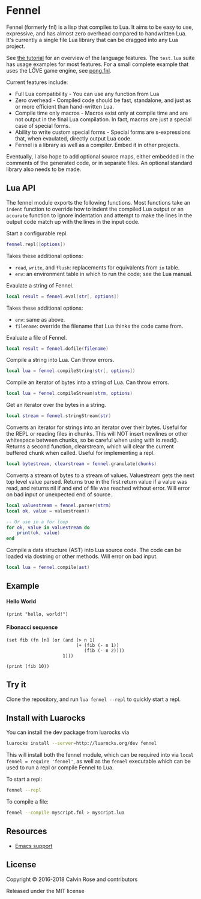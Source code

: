 # Fennel

Fennel (formerly fnl) is a lisp that compiles to Lua. It aims to be easy to use, expressive, and has almost
zero overhead compared to handwritten Lua. It's currently a single file Lua library that can
be dragged into any Lua project.

See [the tutorial](https://github.com/bakpakin/Fennel/tree/master/tutorial.md)
for an overview of the language features. The `test.lua` suite has usage
examples for most features. For a small complete example that uses the LÖVE
game engine, see [pong.fnl](https://p.hagelb.org/pong.fnl.html).

Current features include:

* Full Lua compatibility - You can use any function from Lua
* Zero overhead - Compiled code should be fast, standalone, and just as or more efficient than hand-written Lua.
* Compile time only macros - Macros exist only at compile time and are not output in the final Lua compilation. In fact,
  macros are just a special case of special forms.
* Ability to write custom special forms - Special forms are s-expressions that, when evaulated, directly output Lua code.
* Fennel is a library as well as a compiler. Embed it in other projects.

Eventually, I also hope to add optional source maps, either embedded in the comments of the generated code, or in separate files. An optional standard library also needs to be made.

## Lua API

The fennel module exports the following functions. Most functions take
an `indent` function to override how to indent the compiled Lua output
or an `accurate` function to ignore indentation and attempt to make
the lines in the output code match up with the lines in the input code.

Start a configurable repl.
```lua
fennel.repl([options])
```
Takes these additional options:

* `read`, `write`, and `flush`: replacements for equivalents from `io` table.
* `env`: an environment table in which to run the code; see the Lua manual.

Evaulate a string of Fennel.
```lua
local result = fennel.eval(str[, options])
```

Takes these additional options:

* `env`: same as above.
* `filename`: override the filename that Lua thinks the code came from.

Evaluate a file of Fennel.
```lua
local result = fennel.dofile(filename)
```

Compile a string into Lua. Can throw errors.
```lua
local lua = fennel.compileString(str[, options])
```

Compile an iterator of bytes into a string of Lua. Can throw errors.
```lua
local lua = fennel.compileStream(strm, options)
```

Get an iterator over the bytes in a string.
```lua
local stream = fennel.stringStream(str)
```
    
Converts an iterator for strings into an iterator over their bytes. Useful
for the REPL or reading files in chunks. This will NOT insert newlines or
other whitespace between chunks, so be careful when using with io.read().
Returns a second function, clearstream, which will clear the current buffered
chunk when called. Useful for implementing a repl.
```lua
local bytestream, clearstream = fennel.granulate(chunks)
```
    
Converts a stream of bytes to a stream of values.
Valuestream gets the next top level value parsed.
Returns true in the first return value if a value was read, and
returns nil if and end of file was reached without error. Will error
on bad input or unexpected end of source.
```lua
local valuestream = fennel.parser(strm)
local ok, value = valuestream()

-- Or use in a for loop
for ok, value in valuestream do
    print(ok, value)
end
```

Compile a data structure (AST) into Lua source code. The code can be loaded
via dostring or other methods. Will error on bad input.
```lua
local lua = fennel.compile(ast)
```

## Example

#### Hello World
```
(print "hello, world!")
```

#### Fibonacci sequence
```
(set fib (fn [n] (or (and (> n 1)
                          (+ (fib (- n 1))
                             (fib (- n 2))))
                     1)))

(print (fib 10))
```

## Try it

Clone the repository, and run `lua fennel --repl` to quickly start a repl.

## Install with Luarocks

You can install the dev package from luarocks via
```sh
luarocks install --server=http://luarocks.org/dev fennel
``` 

This will install both the fennel module, which can be required into via `local fennel = require 'fennel'`,
as well as the `fennel` executable which can be used to run a repl or compile Fennel to Lua.

To start a repl:
```sh
fennel --repl
```

To compile a file:
```sh
fennel --compile myscript.fnl > myscript.lua
```

## Resources

* [Emacs support](https://gitlab.com/technomancy/fennel-mode)

## License

Copyright © 2016-2018 Calvin Rose and contributors

Released under the MIT license
